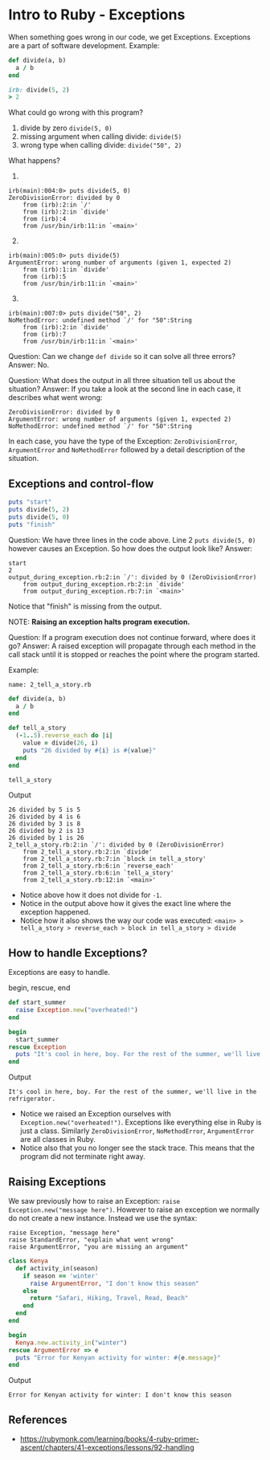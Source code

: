 # Intro to Ruby - Exceptions

When something goes wrong in our code, we get Exceptions. Exceptions are a part of software development.
Example:

```ruby
def divide(a, b)
  a / b
end

irb: divide(5, 2)
> 2
```

What could go wrong with this program?

1. divide by zero `divide(5, 0)`
1. missing argument when calling divide: `divide(5)`
1. wrong type when calling divide: `divide("50", 2)`

What happens?

1.
```
irb(main):004:0> puts divide(5, 0)
ZeroDivisionError: divided by 0
	from (irb):2:in `/'
	from (irb):2:in `divide'
	from (irb):4
	from /usr/bin/irb:11:in `<main>'
```

2.
```
irb(main):005:0> puts divide(5)
ArgumentError: wrong number of arguments (given 1, expected 2)
	from (irb):1:in `divide'
	from (irb):5
	from /usr/bin/irb:11:in `<main>'
```

3.
```
irb(main):007:0> puts divide("50", 2)
NoMethodError: undefined method `/' for "50":String
	from (irb):2:in `divide'
	from (irb):7
	from /usr/bin/irb:11:in `<main>'
```

Question: Can we change `def divide` so it can solve all three errors?
Answer: No.

Question: What does the output in all three situation tell us about the situation?
Answer: If you take a look at the second line in each case, it describes what went wrong:

```
ZeroDivisionError: divided by 0
ArgumentError: wrong number of arguments (given 1, expected 2)
NoMethodError: undefined method `/' for "50":String
```

In each case, you have the type of the Exception: `ZeroDivisionError`, `ArgumentError` and `NoMethodError` followed by a
detail description of the situation.

## Exceptions and control-flow

```ruby
puts "start"
puts divide(5, 2)
puts divide(5, 0)
puts "finish"
```

Question: We have three lines in the code above. Line 2 `puts divide(5, 0)` however causes an Exception. So how does the
output look like?
Answer:

```
start
2
output_during_exception.rb:2:in `/': divided by 0 (ZeroDivisionError)
	from output_during_exception.rb:2:in `divide'
	from output_during_exception.rb:7:in `<main>'
```

Notice that "finish" is missing from the output.

NOTE: **Raising an exception halts program execution.**

Question: If a program execution does not continue forward, where does it go?
Answer: A raised exception will propagate through each method in the call stack until it is stopped or reaches the point
where the program started.

Example:

`name: 2_tell_a_story.rb`
```ruby
def divide(a, b)
  a / b
end

def tell_a_story
  (-1..5).reverse_each do |i|
    value = divide(26, i)
    puts "26 divided by #{i} is #{value}"
  end
end

tell_a_story
```

Output

```
26 divided by 5 is 5
26 divided by 4 is 6
26 divided by 3 is 8
26 divided by 2 is 13
26 divided by 1 is 26
2_tell_a_story.rb:2:in `/': divided by 0 (ZeroDivisionError)
	from 2_tell_a_story.rb:2:in `divide'
	from 2_tell_a_story.rb:7:in `block in tell_a_story'
	from 2_tell_a_story.rb:6:in `reverse_each'
	from 2_tell_a_story.rb:6:in `tell_a_story'
	from 2_tell_a_story.rb:12:in `<main>'
```

* Notice above how it does not divide for `-1`.
* Notice in the output above how it gives the exact line where the exception happened.
* Notice how it also shows the way our code was executed:
`<main> > tell_a_story > reverse_each > block in tell_a_story > divide`

## How to handle Exceptions?

Exceptions are easy to handle.

begin, rescue, end

```ruby
def start_summer
  raise Exception.new("overheated!")
end

begin
  start_summer
rescue Exception
  puts "It's cool in here, boy. For the rest of the summer, we'll live in the refrigerator."
end
```

Output
```
It's cool in here, boy. For the rest of the summer, we'll live in the refrigerator.
```

* Notice we raised an Exception ourselves with `Exception.new("overheated!")`. Exceptions like everything else in Ruby
  is just a class. Similarly `ZeroDivisionError`, `NoMethodError`, `ArgumentError` are all classes in Ruby.
* Notice also that you no longer see the stack trace. This means that the program did not terminate right away.

## Raising Exceptions

We saw previously how to raise an Exception: `raise Exception.new("message here")`. However to raise an exception we
normally do not create a new instance. Instead we use the syntax:

```
raise Exception, "message here"
raise StandardError, "explain what went wrong"
raise ArgumentError, "you are missing an argument"
```

```ruby
class Kenya
  def activity_in(season)
    if season == 'winter'
      raise ArgumentError, "I don't know this season"
    else
      return "Safari, Hiking, Travel, Read, Beach"
    end
  end
end

begin
  Kenya.new.activity_in("winter")
rescue ArgumentError => e
  puts "Error for Kenyan activity for winter: #{e.message}"
end
```

Output
```
Error for Kenyan activity for winter: I don't know this season
```

## References

* https://rubymonk.com/learning/books/4-ruby-primer-ascent/chapters/41-exceptions/lessons/92-handling
